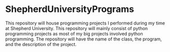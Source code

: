# ShepherdUniversityPrograms
This repository will house programming projects I performed during my time at Shepherd University.
This repository will mainly consist of python programming projects as most of my big projects involved python programming.
The repository will have the name of the class, the program, and the description of the project.

